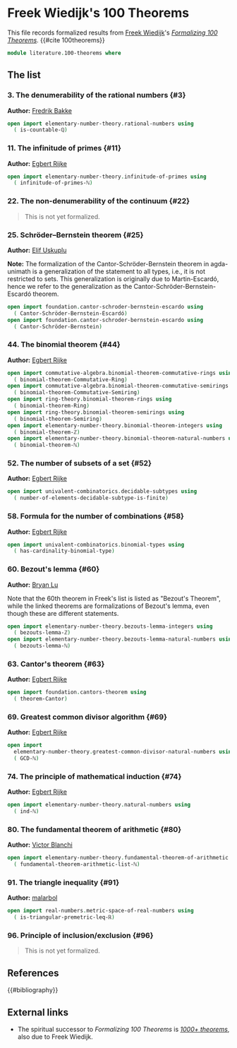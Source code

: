 # Freek Wiedijk's 100 Theorems

This file records formalized results from
[Freek Wiedijk](http://www.cs.ru.nl/F.Wiedijk/)'s
[_Formalizing 100 Theorems_](https://www.cs.ru.nl/~freek/100/).
{{#cite 100theorems}}

```agda
module literature.100-theorems where
```

## The list

### 3. The denumerability of the rational numbers {#3}

**Author:** [Fredrik Bakke](https://www.ntnu.edu/employees/fredrik.bakke)

```agda
open import elementary-number-theory.rational-numbers using
  ( is-countable-ℚ)
```

### 11. The infinitude of primes {#11}

**Author:** [Egbert Rijke](https://egbertrijke.github.io)

```agda
open import elementary-number-theory.infinitude-of-primes using
  ( infinitude-of-primes-ℕ)
```

### 22. The non-denumerability of the continuum {#22}

> This is not yet formalized.

### 25. Schröder–Bernstein theorem {#25}

**Author:** [Elif Uskuplu](https://elifuskuplu.github.io)

**Note:** The formalization of the Cantor-Schröder-Bernstein theorem in
agda-unimath is a generalization of the statement to all types, i.e., it is not
restricted to sets. This generalization is originally due to Martin-Escardó,
hence we refer to the generalization as the Cantor-Schröder-Bernstein-Escardó
theorem.

```agda
open import foundation.cantor-schroder-bernstein-escardo using
  ( Cantor-Schröder-Bernstein-Escardó)
open import foundation.cantor-schroder-bernstein-escardo using
  ( Cantor-Schröder-Bernstein)
```

### 44. The binomial theorem {#44}

**Author:** [Egbert Rijke](https://egbertrijke.github.io)

```agda
open import commutative-algebra.binomial-theorem-commutative-rings using
  ( binomial-theorem-Commutative-Ring)
open import commutative-algebra.binomial-theorem-commutative-semirings using
  ( binomial-theorem-Commutative-Semiring)
open import ring-theory.binomial-theorem-rings using
  ( binomial-theorem-Ring)
open import ring-theory.binomial-theorem-semirings using
  ( binomial-theorem-Semiring)
open import elementary-number-theory.binomial-theorem-integers using
  ( binomial-theorem-ℤ)
open import elementary-number-theory.binomial-theorem-natural-numbers using
  ( binomial-theorem-ℕ)
```

### 52. The number of subsets of a set {#52}

**Author:** [Egbert Rijke](https://egbertrijke.github.io)

```agda
open import univalent-combinatorics.decidable-subtypes using
  ( number-of-elements-decidable-subtype-is-finite)
```

### 58. Formula for the number of combinations {#58}

**Author:** [Egbert Rijke](https://egbertrijke.github.io)

```agda
open import univalent-combinatorics.binomial-types using
  ( has-cardinality-binomial-type)
```

### 60. Bezout's lemma {#60}

**Author:** [Bryan Lu](https://blu-bird.github.io)

Note that the 60th theorem in Freek's list is listed as "Bezout's Theorem",
while the linked theorems are formalizations of Bezout's lemma, even though
these are different statements.

```agda
open import elementary-number-theory.bezouts-lemma-integers using
  ( bezouts-lemma-ℤ)
open import elementary-number-theory.bezouts-lemma-natural-numbers using
  ( bezouts-lemma-ℕ)
```

### 63. Cantor's theorem {#63}

**Author:** [Egbert Rijke](https://egbertrijke.github.io)

```agda
open import foundation.cantors-theorem using
  ( theorem-Cantor)
```

### 69. Greatest common divisor algorithm {#69}

**Author:** [Egbert Rijke](https://egbertrijke.github.io)

```agda
open import
  elementary-number-theory.greatest-common-divisor-natural-numbers using
  ( GCD-ℕ)
```

### 74. The principle of mathematical induction {#74}

**Author:** [Egbert Rijke](https://egbertrijke.github.io)

```agda
open import elementary-number-theory.natural-numbers using
  ( ind-ℕ)
```

### 80. The fundamental theorem of arithmetic {#80}

**Author:** [Victor Blanchi](https://github.com/VictorBlanchi)

```agda
open import elementary-number-theory.fundamental-theorem-of-arithmetic using
  ( fundamental-theorem-arithmetic-list-ℕ)
```

### 91. The triangle inequality {#91}

**Author:** [malarbol](https://github.com/malarbol)

```agda
open import real-numbers.metric-space-of-real-numbers using
  ( is-triangular-premetric-leq-ℝ)
```

### 96. Principle of inclusion/exclusion {#96}

> This is not yet formalized.

## References

{{#bibliography}}

## External links

- The spiritual successor to _Formalizing 100 Theorems_ is
  [_1000+ theorems_](https://1000-plus.github.io/), also due to Freek Wiedijk.
